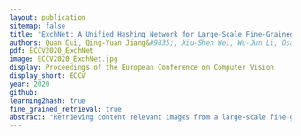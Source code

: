 ```yaml
---
layout: publication
sitemap: false
title: "ExchNet: A Unified Hashing Network for Large-Scale Fine-Grained Image Retrieval"
authors: Quan Cui, Qing-Yuan Jiang&#9835;, Xiu-Shen Wei, Wu-Jun Li, Osamu Yoshie
pdf: ECCV2020_ExchNet
image: ECCV2020_ExchNet.jpg
display: Proceedings of the European Conference on Computer Vision
display_short: ECCV
year: 2020
github: 
learning2hash: true
fine_grained_retrieval: true
abstract: "Retrieving content relevant images from a large-scale fine-grained dataset could suffer from intolerably slow query speed and highly redundant storage cost, due to high-dimensional real-valued embeddings which aim to distinguish subtle visual differences of fine-grained objects. In this paper, we study the novel fine-grained hashing topic to generate compact binary codes for fine-grained images, leveraging the search and storage effciency of hash learning to alleviate the aforementioned problems. Specifically, we propose a unified end-to-end trainable network, termed as ExchNet. Based on attention mechanisms and proposed attention constraints, ExchNet can firstly obtain both local and global features to represent object parts and the whole fine-grained objects, respectively. Furthermore, to ensure the discriminative ability and semantic meaning's consistency of these part-level features across images, we design a local feature alignment approach by performing a feature exchanging operation. Later, an alternating learning algorithm is employed to optimize the whole ExchNet and then generate the final binary hash codes. Validated by extensive experiments, our ExchNet consistently outperforms state-of-the-art generic hashing methods on five fine-grained datasets. Moreover, compared with other approximate nearest neighbor methods, ExchNet achieves the best speed-up and storage reduction, revealing its efficiency and practicality."
---
```

